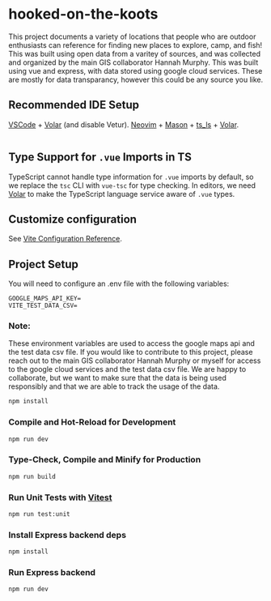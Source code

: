 # hooked-on-the-koots

This project documents a variety of locations that people who are outdoor enthusiasts can reference for finding new places to explore, camp, and fish! This was built using open data from a varitey of sources, and was collected and organized by the main GIS collaborator Hannah Murphy. This was built using vue and express, with data stored using google cloud services. These are mostly for data transparancy, however this could be any source you like. 

## Recommended IDE Setup

[VSCode](https://code.visualstudio.com/) + [Volar](https://marketplace.visualstudio.com/items?itemName=Vue.volar) (and disable Vetur).
[Neovim](https://neovim.io/) + [Mason](https://github.com/neovim/nvim-lspconfig/blob/master/doc/configs.md#volar) + [ts_ls](https://github.com/neovim/nvim-lspconfig/blob/master/doc/configs.md#ts_ls) + [Volar](https://github.com/neovim/nvim-lspconfig/blob/master/doc/configs.md#volar).
```sh

```

## Type Support for `.vue` Imports in TS

TypeScript cannot handle type information for `.vue` imports by default, so we replace the `tsc` CLI with `vue-tsc` for type checking. In editors, we need [Volar](https://marketplace.visualstudio.com/items?itemName=Vue.volar) to make the TypeScript language service aware of `.vue` types.

## Customize configuration

See [Vite Configuration Reference](https://vite.dev/config/).

## Project Setup
You will need to configure an .env file with the following variables:
```
GOOGLE_MAPS_API_KEY=
VITE_TEST_DATA_CSV=
```
### Note:
These environment variables are used to access the google maps api and the test data csv file.
If you would like to contribute to this project, please reach out to the main GIS collaborator Hannah Murphy or myself for access to the google cloud services and the test data csv file. We are happy to collaborate, but we want to make sure that the data is being used responsibly and that we are able to track the usage of the data.


```sh
npm install
```

### Compile and Hot-Reload for Development

```sh
npm run dev
```

### Type-Check, Compile and Minify for Production

```sh
npm run build
```

### Run Unit Tests with [Vitest](https://vitest.dev/)

```sh
npm run test:unit
```
### Install Express backend deps

```sh
npm install
```
### Run Express backend

```sh
npm run dev
```

